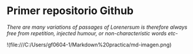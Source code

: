 # Primer repositorio Github

_There are many variations of passages of Lorenersum is therefore always free from repetition, injected humour, or non-characteristic words etc-_

!(file:///C:/Users/gf0604-1/Markdown%20practica/md-imagen.png)
